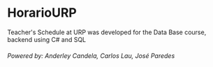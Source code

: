 # HorarioURP
Teacher's Schedule at URP was developed for the Data Base course, backend using C# and SQL
<h6>Powered by: Anderley Candela, Carlos Lau, José Paredes</h6>
